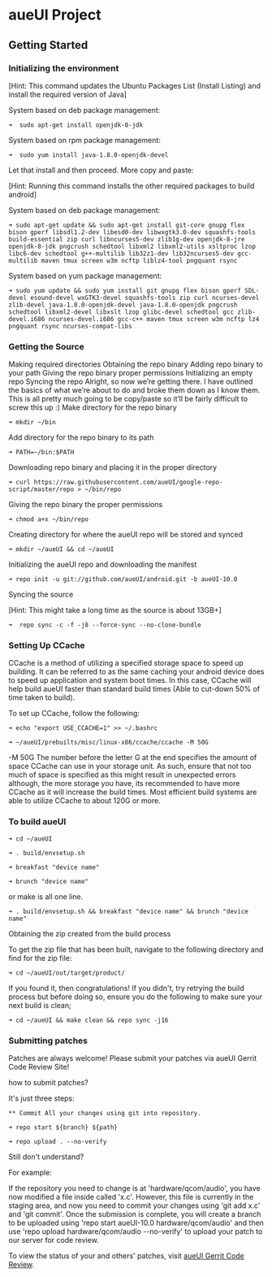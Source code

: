 aueUI Project
===========

Getting Started
---------------

### Initializing the environment

[Hint: This command updates the Ubuntu Packages List (Install Listing) and install the required version of Java]

System based on deb package management:

    ➜  sudo apt-get install openjdk-8-jdk

System based on rpm package management:

    ➜  sudo yum install java-1.8.0-openjdk-devel

Let that install and then proceed. More copy and paste:

[Hint: Running this command installs the other required packages to build android]

System based on deb package management:

    ➜ sudo apt-get update && sudo apt-get install git-core gnupg flex bison gperf libsdl1.2-dev libesd0-dev libwxgtk3.0-dev squashfs-tools build-essential zip curl libncurses5-dev zlib1g-dev openjdk-8-jre openjdk-8-jdk pngcrush schedtool libxml2 libxml2-utils xsltproc lzop libc6-dev schedtool g++-multilib lib32z1-dev lib32ncurses5-dev gcc-multilib maven tmux screen w3m ncftp liblz4-tool pngquant rsync

System based on yum package management:

    ➜ sudo yum update && sudo yum install git gnupg flex bison gperf SDL-devel esound-devel wxGTK3-devel squashfs-tools zip curl ncurses-devel zlib-devel java-1.8.0-openjdk-devel java-1.8.0-openjdk pngcrush schedtool libxml2-devel libxslt lzop glibc-devel schedtool gcc zlib-devel.i686 ncurses-devel.i686 gcc-c++ maven tmux screen w3m ncftp lz4 pngquant rsync ncurses-compat-libs	


### Getting the Source

Making required directories
Obtaining the repo binary
Adding repo binary to your path
Giving the repo binary proper permissions
Initializing an empty repo
Syncing the repo
Alright, so now we’re getting there. I have outlined the basics of what we’re about to do and broke them down as I know them. This is all pretty much going to be copy/paste so it’ll be fairly difficult to screw this up :) Make directory for the repo binary

    ➜ mkdir ~/bin

Add directory for the repo binary to its path

    ➜ PATH=~/bin:$PATH

Downloading repo binary and placing it in the proper directory

    ➜ curl https://raw.githubusercontent.com/aueUI/google-repo-script/master/repo > ~/bin/repo

Giving the repo binary the proper permissions

    ➜ chmod a+x ~/bin/repo

Creating directory for where the aueUI repo will be stored and synced

    ➜ mkdir ~/aueUI && cd ~/aueUI

Initializing the aueUI repo and downloading the manifest

    ➜ repo init -u git://github.com/aueUI/android.git -b aueUI-10.0
    
Syncing the source

[Hint: This might take a long time as the source is about 13GB+]

    ➜  repo sync -c -f -j8 --force-sync --no-clone-bundle



### Setting Up CCache

CCache is a method of utilizing a specified storage space to speed up building. It can be referred to as the same caching your android device does to speed up application and system boot times. In this case, CCache will help build aueUI faster than standard build times (Able to cut-down 50% of time taken to build).

To set up CCache, follow the following:

    ➜ echo "export USE_CCACHE=1" >> ~/.bashrc

    ➜ ~/aueUI/prebuilts/misc/linux-x86/ccache/ccache -M 50G

-M 50G The number before the letter G at the end specifies the amount of space CCache can use in your storage unit. As such, ensure that not too much of space is specified as this might result in unexpected errors although, the more storage you have, its recommended to have more CCache as it will increase the build times. Most efficient build systems are able to utilize CCache to about 120G or more.

### To build aueUI

    ➜ cd ~/aueUI 
    
    ➜ . build/envsetup.sh

    ➜ breakfast "device name"

    ➜ brunch "device name"

or make is all one line.

    ➜ . build/envsetup.sh && breakfast "device name" && brunch "device name"

Obtaining the zip created from the build process

To get the zip file that has been built, navigate to the following directory and find for the zip file:

    ➜ cd ~/aueUI/out/target/product/

If you found it, then congratulations! If you didn't, try retrying the build process but before doing so, ensure you do the following to make sure your next build is clean;

    ➜ cd ~/aueUI && make clean && repo sync -j16

### Submitting patches

Patches are always welcome! Please submit your patches via aueUI Gerrit Code Review Site!

how to submit patches?

It's just three steps:

    ** Commit All your changes using git into repository.

    ➜ repo start ${branch} ${path}

    ➜ repo upload . --no-verify

Still don't understand? 

For example:

If the repository you need to change is at 'hardware/qcom/audio', you have now modified a file inside called 'x.c'.
However, this file is currently in the staging area, and now you need to commit your changes using 'git add x.c' and 'git commit'.
Once the submission is complete, you will create a branch to be uploaded using 'repo start aueUI-10.0 hardware/qcom/audio' and then use 'repo upload hardware/qcom/audio --no-verify' to upload your patch to our server for code review.


To view the status of your and others' patches, visit [aueUI Gerrit Code Review](http://flowertome.ticp.io/).


